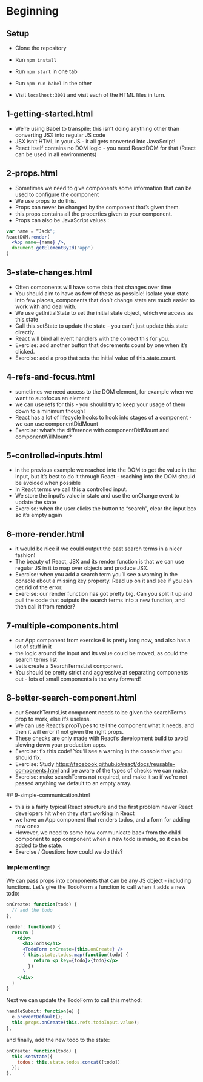 # Beginning

## Setup
- Clone the repository
- Run `npm install`
- Run `npm start` in one tab
- Run `npm run babel` in the other

- Visit `localhost:3001` and visit each of the HTML files in turn.


## 1-getting-started.html
- We’re using Babel to transpile; this isn’t doing anything other than converting JSX into regular JS code
- JSX isn’t HTML in your JS - it all gets converted into JavaScript!
- React itself contains no DOM logic - you need ReactDOM for that (React can be used in all environments)

## 2-props.html
- Sometimes we need to give components some information that can be used to configure the component
- We use props to do this.
- Props can never be changed by the component that’s given them.
- this.props contains all the properties given to your component.
- Props can also be JavaScript values :

```jsx
var name = “Jack";
ReactDOM.render(
  <App name={name} />,
  document.getElementById('app')
)
```

## 3-state-changes.html
- Often components will have some data that changes over time
- You should aim to have as few of these as possible! Isolate your state into few places, components that don’t change state are much easier to work with and deal with.
- We use getInitialState to set the initial state object, which we access as this.state
- Call this.setState to update the state - you can’t just update this.state directly.
- React will bind all event handlers with the correct this for you.
- Exercise: add another button that decrements count by one when it’s clicked.
- Exercise: add a prop that sets the initial value of this.state.count.

## 4-refs-and-focus.html
- sometimes we need access to the DOM element, for example when we want to autofocus an element
- we can use refs for this - you should try to keep your usage of them down to a minimum though!
- React has a lot of lifecycle hooks to hook into stages of a component - we can use componentDidMount
- Exercise: what’s the difference with componentDidMount and componentWillMount?

## 5-controlled-inputs.html
- in the previous example we reached into the DOM to get the value in the input, but it’s best to do it through React - reaching into the DOM should be avoided when possible
- In React terms we call this a controlled input.
- We store the input’s value in state and use the onChange event to update the state
- Exercise: when the user clicks the button to “search”, clear the input box so it’s empty again

## 6-more-render.html
- it would be nice if we could output the past search terms in a nicer fashion!
- The beauty of React, JSX and its render function is that we can use regular JS in it to map over objects and produce JSX.
- Exercise: when you add a search term you’ll see a warning in the console about a missing key property. Read up on it and see if you can get rid of the error.
- Exercise: our render function has got pretty big. Can you split it up and pull the code that outputs the search terms into a new function, and then call it from render?

## 7-multiple-components.html
- our App component from exercise 6 is pretty long now, and also has a lot of stuff in it
- the logic around the input and its value could be moved, as could the search terms list
- Let’s create a SearchTermsList component.
- You should be pretty strict and aggressive at separating components out - lots of small components is the way forward!

## 8-better-search-component.html
- our SearchTermsList component needs to be given the searchTerms prop to work, else it’s useless.
- We can use React’s propTypes to tell the component what it needs, and then it will error if not given the right props.
- These checks are only made with React’s development build to avoid slowing down your production apps.
- Exercise: fix this code! You’ll see a warning in the console that you should fix.
- Exercise: Study https://facebook.github.io/react/docs/reusable-components.html and be aware of the types of checks we can make.
- Exercise: make searchTerms not required, and make it so if we’re not passed anything we default to an empty array.

## 9-simple-communication.html
- this is a fairly typical React structure and the first problem newer React developers hit when they start working in React
- we have an App component that renders todos, and a form for adding new ones
- However, we need to some how communicate back from the child component to app component when a new todo is made, so it can be added to the state.
- Exercise / Question: how could we do this?

### Implementing:

We can pass props into components that can be any JS object - including functions. Let’s give the TodoForm a function to call when it adds a new todo:

```jsx
onCreate: function(todo) {
  // add the todo
},

render: function() {
  return (
    <div>
      <h1>Todos</h1>
      <TodoForm onCreate={this.onCreate} />
      { this.state.todos.map(function(todo) {
          return <p key={todo}>{todo}</p>
        })
      }
    </div>
  )
}
```

Next we can update the TodoForm to call this method:

```js
handleSubmit: function(e) {
  e.preventDefault();
  this.props.onCreate(this.refs.todoInput.value);
},
```

and finally, add the new todo to the state:

```js
onCreate: function(todo) {
  this.setState({
    todos: this.state.todos.concat([todo])
  });
},
```

